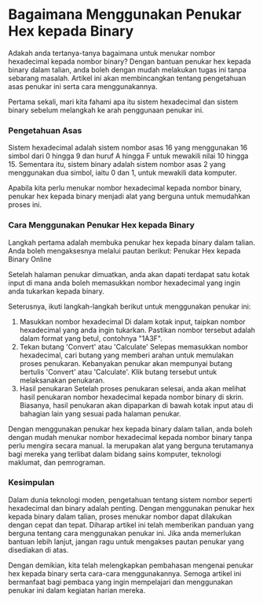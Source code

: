 Bagaimana Menggunakan Penukar Hex kepada Binary
===============================================

Adakah anda tertanya-tanya bagaimana untuk menukar nombor hexadecimal kepada nombor binary? Dengan bantuan penukar hex kepada binary dalam talian, anda boleh dengan mudah melakukan tugas ini tanpa sebarang masalah. Artikel ini akan membincangkan tentang pengetahuan asas penukar ini serta cara menggunakannya.

Pertama sekali, mari kita fahami apa itu sistem hexadecimal dan sistem binary sebelum melangkah ke arah penggunaan penukar ini.

### Pengetahuan Asas

Sistem hexadecimal adalah sistem nombor asas 16 yang menggunakan 16 simbol dari 0 hingga 9 dan huruf A hingga F untuk mewakili nilai 10 hingga 15. Sementara itu, sistem binary adalah sistem nombor asas 2 yang menggunakan dua simbol, iaitu 0 dan 1, untuk mewakili data komputer.

Apabila kita perlu menukar nombor hexadecimal kepada nombor binary, penukar hex kepada binary menjadi alat yang berguna untuk memudahkan proses ini.

### Cara Menggunakan Penukar Hex kepada Binary

Langkah pertama adalah membuka penukar hex kepada binary dalam talian. Anda boleh mengaksesnya melalui pautan berikut: Penukar Hex kepada Binary Online

Setelah halaman penukar dimuatkan, anda akan dapati terdapat satu kotak input di mana anda boleh memasukkan nombor hexadecimal yang ingin anda tukarkan kepada binary.

Seterusnya, ikuti langkah-langkah berikut untuk menggunakan penukar ini:

1. Masukkan nombor hexadecimal Di dalam kotak input, taipkan nombor hexadecimal yang anda ingin tukarkan. Pastikan nombor tersebut adalah dalam format yang betul, contohnya "1A3F".
2. Tekan butang 'Convert' atau 'Calculate' Selepas memasukkan nombor hexadecimal, cari butang yang memberi arahan untuk memulakan proses penukaran. Kebanyakan penukar akan mempunyai butang bertulis 'Convert' atau 'Calculate'. Klik butang tersebut untuk melaksanakan penukaran.
3. Hasil penukaran Setelah proses penukaran selesai, anda akan melihat hasil penukaran nombor hexadecimal kepada nombor binary di skrin. Biasanya, hasil penukaran akan dipaparkan di bawah kotak input atau di bahagian lain yang sesuai pada halaman penukar.

Dengan menggunakan penukar hex kepada binary dalam talian, anda boleh dengan mudah menukar nombor hexadecimal kepada nombor binary tanpa perlu mengira secara manual. Ia merupakan alat yang berguna terutamanya bagi mereka yang terlibat dalam bidang sains komputer, teknologi maklumat, dan pemrograman.

### Kesimpulan

Dalam dunia teknologi moden, pengetahuan tentang sistem nombor seperti hexadecimal dan binary adalah penting. Dengan menggunakan penukar hex kepada binary dalam talian, proses menukar nombor dapat dilakukan dengan cepat dan tepat. Diharap artikel ini telah memberikan panduan yang berguna tentang cara menggunakan penukar ini. Jika anda memerlukan bantuan lebih lanjut, jangan ragu untuk mengakses pautan penukar yang disediakan di atas.

Dengan demikian, kita telah melengkapkan pembahasan mengenai penukar hex kepada binary serta cara-cara menggunakannya. Semoga artikel ini bermanfaat bagi pembaca yang ingin mempelajari dan menggunakan penukar ini dalam kegiatan harian mereka.